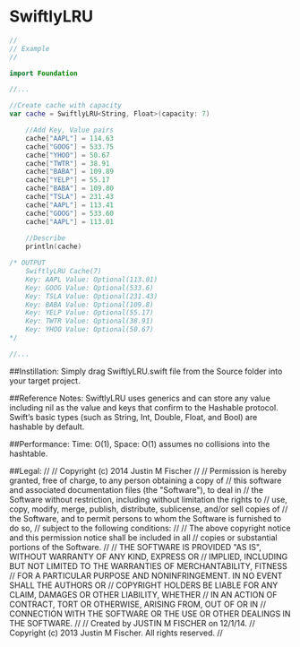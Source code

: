SwiftlyLRU
==========

```swift
//
// Example
//

import Foundation

//...

//Create cache with capacity
var cache = SwiftlyLRU<String, Float>(capacity: 7)

    //Add Key, Value pairs
    cache["AAPL"] = 114.63
    cache["GOOG"] = 533.75
    cache["YHOO"] = 50.67
    cache["TWTR"] = 38.91
    cache["BABA"] = 109.89
    cache["YELP"] = 55.17
    cache["BABA"] = 109.80
    cache["TSLA"] = 231.43
    cache["AAPL"] = 113.41
    cache["GOOG"] = 533.60
    cache["AAPL"] = 113.01
    
    //Describe
    println(cache)

/* OUTPUT
    SwiftlyLRU Cache(7) 
    Key: AAPL Value: Optional(113.01) 
    Key: GOOG Value: Optional(533.6) 
    Key: TSLA Value: Optional(231.43) 
    Key: BABA Value: Optional(109.8) 
    Key: YELP Value: Optional(55.17) 
    Key: TWTR Value: Optional(38.91) 
    Key: YHOO Value: Optional(50.67) 
*/

//...
```
##Instillation:
Simply drag SwiftlyLRU.swift file from the Source folder into your target project.

##Reference Notes:
SwiftlyLRU uses generics and can store any value including nil as the value and keys that confirm to the Hashable protocol. Swift’s basic types (such as String, Int, Double, Float, and Bool) are hashable by default.

##Performance:
Time: O(1), Space: O(1) assumes no collisions into the hashtable.

##Legal:
//
// Copyright (c) 2014 Justin M Fischer
//
// Permission is hereby granted, free of charge, to any person obtaining a copy of
// this software and associated documentation files (the "Software"), to deal in
// the Software without restriction, including without limitation the rights to
// use, copy, modify, merge, publish, distribute, sublicense, and/or sell copies of
// the Software, and to permit persons to whom the Software is furnished to do so,
// subject to the following conditions:
//
// The above copyright notice and this permission notice shall be included in all
// copies or substantial portions of the Software.
//
// THE SOFTWARE IS PROVIDED "AS IS", WITHOUT WARRANTY OF ANY KIND, EXPRESS OR
// IMPLIED, INCLUDING BUT NOT LIMITED TO THE WARRANTIES OF MERCHANTABILITY, FITNESS
// FOR A PARTICULAR PURPOSE AND NONINFRINGEMENT. IN NO EVENT SHALL THE AUTHORS OR
// COPYRIGHT HOLDERS BE LIABLE FOR ANY CLAIM, DAMAGES OR OTHER LIABILITY, WHETHER
// IN AN ACTION OF CONTRACT, TORT OR OTHERWISE, ARISING FROM, OUT OF OR IN
// CONNECTION WITH THE SOFTWARE OR THE USE OR OTHER DEALINGS IN THE SOFTWARE.
//
//  Created by JUSTIN M FISCHER on 12/1/14.
//  Copyright (c) 2013 Justin M Fischer. All rights reserved.
//
